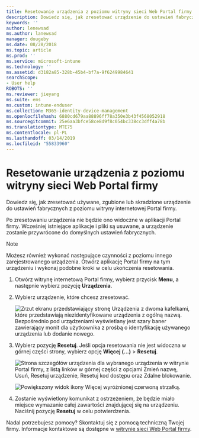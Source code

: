 ```yaml
---
title: Resetowanie urządzenia z poziomu witryny sieci Web Portal firmy | Microsoft Docs
description: Dowiedz się, jak zresetować urządzenie do ustawień fabrycznych z poziomu witryny internetowej Portal firmy.
keywords: ''
author: lenewsad
ms.author: lanewsad
manager: dougeby
ms.date: 08/28/2018
ms.topic: article
ms.prod: ''
ms.service: microsoft-intune
ms.technology: ''
ms.assetid: d3182a85-328b-45b4-bf7a-9f6249984641
searchScope:
- User help
ROBOTS: ''
ms.reviewer: jieyang
ms.suite: ems
ms.custom: intune-enduser
ms.collection: M365-identity-device-management
ms.openlocfilehash: 6880cd679aa88896ff78a350e3b43f4568052918
ms.sourcegitcommit: 25e6aa3bfce58ce8d9f8c054bc338cc3dff4a78b
ms.translationtype: MTE75
ms.contentlocale: pl-PL
ms.lasthandoff: 03/14/2019
ms.locfileid: "55833960"
---
```

# <a name="reset-your-device-from-the-company-portal-website"></a>Resetowanie urządzenia z poziomu witryny sieci Web Portal firmy

Dowiedz się, jak zresetować używane, zgubione lub skradzione urządzenie do ustawień fabrycznych z poziomu witryny internetowej Portal firmy.  

Po zresetowaniu urządzenia nie będzie ono widoczne w aplikacji Portal firmy. Wcześniej istniejące aplikacje i pliki są usuwane, a urządzenie zostanie przywrócone do domyślnych ustawień fabrycznych.

> [!Note]
> Możesz również wykonać następujące czynności z poziomu innego zarejestrowanego urządzenia. Otwórz aplikację Portal firmy na tym urządzeniu i wykonaj podobne kroki w celu ukończenia resetowania.  

1. Otwórz witrynę internetową Portal firmy, wybierz przycisk __Menu__, a następnie wybierz pozycję __Urządzenia__.  

2. Wybierz urządzenie, które chcesz zresetować.

    ![Zrzut ekranu przedstawiający stronę Urządzenia z dwoma kafelkami, które przedstawiają niezidentyfikowane urządzenia z ogólną nazwą. Bezpośrednio pod urządzeniami wyświetlany jest szary baner zawierający monit dla użytkownika z prośbą o identyfikację używanego urządzenia lub dodanie nowego.](./media/rename-reset-device-step2-1808.png)  

3. Wybierz pozycję **Resetuj**. Jeśli opcja resetowania nie jest widoczna w górnej części strony, wybierz opcję **Więcej (...)** > **Resetuj**.  

     ![Strona szczegółów urządzenia dla wybranego urządzenia w witrynie Portal firmy, z listą linków w górnej części z opcjami Zmień nazwę, Usuń, Resetuj urządzenie, Resetuj kod dostępu oraz Zdalne blokowanie. ](./media/rename-reset-device-1808.png)  

    ![Powiększony widok ikony Więcej wyróżnionej czerwoną strzałką.](./media/rename-reset-device-step3-more-1808.png)  

4. Zostanie wyświetlony komunikat z ostrzeżeniem, że będzie miało miejsce wymazanie całej zawartości znajdującej się na urządzeniu. Naciśnij pozycję **Resetuj** w celu potwierdzenia.  

Nadal potrzebujesz pomocy? Skontaktuj się z pomocą techniczną Twojej firmy. Informacje kontaktowe są dostępne w [witrynie sieci Web Portal firmy](https://go.microsoft.com/fwlink/?linkid=2010980).
